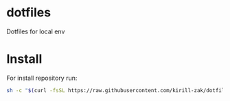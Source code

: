 # dotfiles
Dotfiles for local env

# Install

For install repository run:
```bash
sh -c "$(curl -fsSL https://raw.githubusercontent.com/kirill-zak/dotfiles/refs/heads/master/tools/install.sh)"
```
